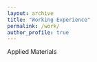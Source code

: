 ```yaml
---
layout: archive
title: "Working Experience"
permalink: /work/
author_profile: true
---
```


Applied Materials
